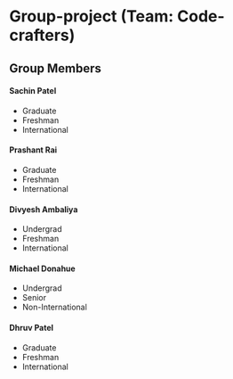 # Group-project (Team: Code-crafters)

## Group Members
#### Sachin Patel  
* Graduate 
* Freshman
* International
#### Prashant Rai  
* Graduate 
* Freshman
* International
#### Divyesh Ambaliya  
* Undergrad 
* Freshman
* International
#### Michael Donahue
* Undergrad
* Senior
* Non-International
#### Dhruv Patel  
* Graduate 
* Freshman
* International
